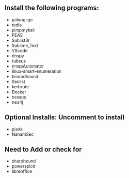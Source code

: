 ## Install the following programs:
- golang-go
- redis
- pimpmykali
- PEAS
- Sublist3r
- Sublime_Text
- VScode
- dnspy
- rubeus
- nmapAutomator
- linux-smart-enumeration
- blooodhound
- Seclist
- kerbrute
- Docker
- nessus
- neo4j

## Optional Installs: Uncomment to install
- plank
- NahamSec

## Need to Add or check for 
- sharphound
- powersploit
- libreoffice
